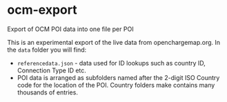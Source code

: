 # ocm-export
Export of OCM POI data into one file per POI

This is an experimental export of the live data from openchargemap.org. In the `data` folder you will find:
- `referencedata.json` - data used for ID lookups such as country ID, Connection Type ID etc.
- POI data is arranged as subfolders named after the 2-digit ISO Country code for the location of the POI. Country folders make contains many thousands of entries.

